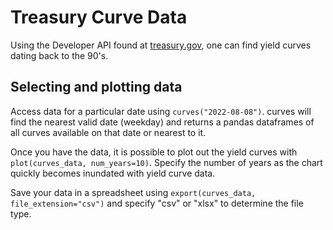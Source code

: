 # Treasury Curve Data

Using the Developer API found at [treasury.gov](https://home.treasury.gov/developer-notice-xml-changes),
one can find yield curves dating back to the 90's.

## Selecting and plotting data

Access data for a particular date using ``` curves("2022-08-08") ```.
curves will find the nearest valid date (weekday) and returns a pandas dataframes of all curves
available on that date or nearest to it.

Once you have the data, it is possible to plot out the yield curves with ``` plot(curves_data, num_years=10) ```.
Specify the number of years as the chart quickly becomes inundated with yield curve data.

Save your data in a spreadsheet using ``` export(curves_data, file_extension="csv") ``` and specify
"csv" or "xlsx" to determine the file type.
